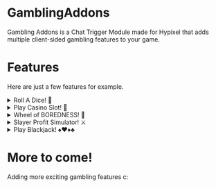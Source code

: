 # GamblingAddons
Gambling Addons is a Chat Trigger Module made for Hypixel that adds multiple client-sided gambling features
to your game.

# Features
Here are just a few features for example.
<details>

<summary>Roll A Dice! 🎲</summary>

![froll](https://github.com/user-attachments/assets/8f619f2d-a7cb-45e8-b980-cf1ac43a0c53)

</details>
<details>

<summary>Play Casino Slot! 🎰</summary>

![fslot](https://github.com/user-attachments/assets/c2d95fde-7ee3-428d-9b3e-b58eee037fc6)

</details>
<details>

<summary>Wheel of BOREDNESS! 🥱</summary>

![fwob](https://github.com/user-attachments/assets/66e8b1b6-405d-4e7e-9ec3-99c7e1fd9347)

</details>
<details>

<summary>Slayer Profit Simulator! ⚔️</summary>

![fslayer](https://github.com/user-attachments/assets/a0e95221-54c4-4821-abd4-f77255df8df6)

</details>
<details>

<summary>Play Blackjack! ♠️♥️♦️♣️</summary>

![fbj](https://github.com/user-attachments/assets/92498901-4a7d-4026-ad34-2cf64b3cce08)

</details>

# More to come!
Adding more exciting gambling features c:
